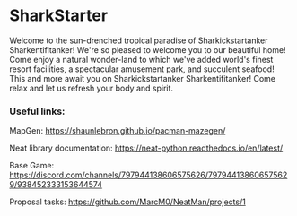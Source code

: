 # SharkStarter #
Welcome to the sun-drenched tropical paradise of Sharkickstartanker Sharkentifitanker!
We're so pleased to welcome you to our beautiful home!
Come enjoy a natural wonder-land to which we've added
world's finest resort facilities, a spectacular amusement park,
and succulent seafood!
This and more await you on Sharkickstartanker Sharkentifitanker!
Come relax and let us refresh your body and spirit.


### Useful links: ###

MapGen: 
https://shaunlebron.github.io/pacman-mazegen/

Neat library documentation: 
https://neat-python.readthedocs.io/en/latest/

Base Game: 
https://discord.com/channels/797944138606575626/797944138606575629/938452333153644574

Proposal tasks:
https://github.com/MarcM0/NeatMan/projects/1
